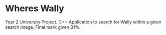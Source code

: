 # Wheres Wally
Year 2 University Project. 
C++ Application to search for Wally within a given search image. 
Final mark given 81%.
